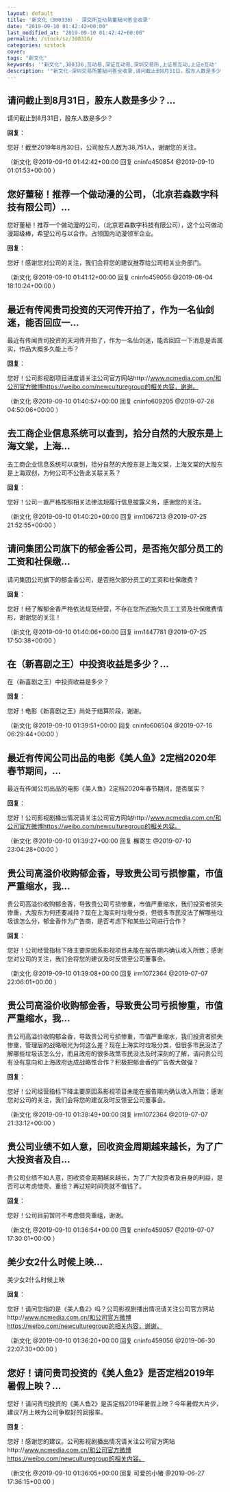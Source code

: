 ```yaml
---
layout: default
title: '新文化（300336）- 深交所互动易董秘问答全收录'
date: "2019-09-10 01:42:42+00:00"
last_modified_at: "2019-09-10 01:42:42+00:00"
permalink: /stock/sz/300336/
categories: szstock
cover: 
tags: "新文化"
keywords: '"新文化",300336,互动易,深证互动易,深圳交易所,上证易互动,上证e互动'
description: '"新文化-深圳交易所董秘问答全收录,请问截止到8月31日，股东人数是多少？"'
---
```


## 请问截止到8月31日，股东人数是多少？...

请问截止到8月31日，股东人数是多少？

**回复**：

您好！截至2019年8月30日，公司股东人数为38,751人，谢谢您的关注。 

（新文化  @2019-09-10 01:42:42+00:00 回复 cninfo450854  @2019-09-10 01:01:53+00:00 ）

## 您好董秘！推荐一个做动漫的公司，（北京若森数字科技有限公司）...

您好董秘！推荐一个做动漫的公司，（北京若森数字科技有限公司），这个公司做动漫超级棒，希望公司与以合作。占领国内动漫领军企业。

**回复**：

您好！感谢您对公司的关注，我们会将您的建议推荐给公司相关业务部门。 

（新文化  @2019-09-10 01:41:12+00:00 回复 cninfo459056  @2019-08-04 18:10:24+00:00 ）

## 最近有传闻贵司投资的天河传开拍了，作为一名仙剑迷，能否回应一...

最近有传闻贵司投资的天河传开拍了，作为一名仙剑迷，能否回应一下消息是否属实，作品大概多久能上市？

**回复**：

您好！公司影视剧项目进度请关注公司官方网站http://www.ncmedia.com.cn/和公司官方微博https://weibo.com/newculturegroup的相关内容，谢谢。 

（新文化  @2019-09-10 01:40:57+00:00 回复 cninfo609205  @2019-07-28 04:50:06+00:00 ）

## 去工商企业信息系统可以查到，拾分自然的大股东是上海文棠，上海...

去工商企业信息系统可以查到，拾分自然的大股东是上海文棠，上海文棠的大股东是上海双创，为何公司不公告此关联关系？

**回复**：

您好！公司一直严格按照相关法律法规履行信息披露义务，感谢您的关注。 

（新文化  @2019-09-10 01:40:20+00:00 回复 irm1067213  @2019-07-25 21:52:55+00:00 ）

## 请问集团公司旗下的郁金香公司，是否拖欠部分员工的工资和社保缴...

请问集团公司旗下的郁金香公司，是否拖欠部分员工的工资和社保缴费？

**回复**：

您好！经了解郁金香严格依法规范经营，不存在您所述拖欠员工工资及社保缴费情形，谢谢您的关注！ 

（新文化  @2019-09-10 01:40:06+00:00 回复 irm1447781  @2019-07-25 17:50:38+00:00 ）

## 在（新喜剧之王）中投资收益是多少？...

在（新喜剧之王）中投资收益是多少？

**回复**：

您好！电影《新喜剧之王》尚处于结算阶段，谢谢。 

（新文化  @2019-09-10 01:39:51+00:00 回复 cninfo606504  @2019-07-16 06:29:44+00:00 ）

## 最近有传闻公司出品的电影《美人鱼》2定档2020年春节期间，...

最近有传闻公司出品的电影《美人鱼》2定档2020年春节期间，是否属实？

**回复**：

您好！公司影视剧播出情况请关注公司官方网站http://www.ncmedia.com.cn/和公司官方微博https://weibo.com/newculturegroup的相关内容。 

（新文化  @2019-09-10 01:39:27+00:00 回复 檞寄生  @2019-07-10 23:04:28+00:00 ）

## 贵公司高溢价收购郁金香，导致贵公司亏损惨重，市值严重缩水，我...

贵公司高溢价收购郁金香，导致贵公司亏损惨重，市值严重缩水，我们投资者损失惨重，大股东为何还要减持？现在上海实时垃圾分类，但很多市民没法了解哪些垃圾该怎么分，郁金香作为广告商，是否考虑下和某些公司进行合作？

**回复**：

您好！公司经营指标下降主要原因系影视项目未能在报告期内确认收入所致；感谢您对公司的关注，我们会将您的建议及时反馈至公司董事会。 

（新文化  @2019-09-10 01:39:08+00:00 回复 irm1072364  @2019-07-07 22:06:01+00:00 ）

## 贵公司高溢价收购郁金香，导致贵公司亏损惨重，市值严重缩水，我...

贵公司高溢价收购郁金香，导致贵公司亏损惨重，市值严重缩水，我们投资者损失惨重，管理层的战略眼光为何这么差？现在上海实时垃圾分类，但很多市民没法了解哪些垃圾该怎么分，而且政府的很多政策市民没法及时深刻的了解，请问贵公司有没有意向和上海政府达成战略性合作？积极把郁金香的广告做大做强？

**回复**：

您好！公司经营指标下降主要原因系影视项目未能在报告期内确认收入所致；感谢您对公司的关注，我们会将您的建议及时反馈至公司董事会。 

（新文化  @2019-09-10 01:38:49+00:00 回复 irm1072364  @2019-07-07 21:33:12+00:00 ）

## 贵公司业绩不如人意，回收资金周期越来越长，为了广大投资者及自...

贵公司业绩不如人意，回收资金周期越来越长，为了广大投资者及自身的利益，是否可以考虑借壳、重组？再过短时间壳就不值钱了。

**回复**：

您好！公司目前暂时不考虑借壳重组，谢谢。 

（新文化  @2019-09-10 01:36:54+00:00 回复 cninfo459057  @2019-07-07 17:30:01+00:00 ）

## 美少女2什么时候上映...

美少女2什么时候上映

**回复**：

您好！请问您指的是《美人鱼2》吗？公司影视剧播出情况请关注公司官方网站http://www.ncmedia.com.cn/和公司官方微博https://weibo.com/newculturegroup的相关内容，谢谢。 

（新文化  @2019-09-10 01:36:20+00:00 回复 cninfo459056  @2019-06-30 22:07:30+00:00 ）

## 您好！请问贵司投资的《美人鱼2》是否定档2019年暑假上映？...

您好！请问贵司投资的《美人鱼2》是否定档2019年暑假上映？今年暑假大片少，建议7月上映为公司争取好的回报率。

**回复**：

您好！感谢您的建议。公司影视剧播出情况请关注公司官方网站http://www.ncmedia.com.cn/和公司官方微博https://weibo.com/newculturegroup的相关内容。 

（新文化  @2019-09-10 01:36:05+00:00 回复 可爱的小猪  @2019-06-27 17:36:15+00:00 ）

